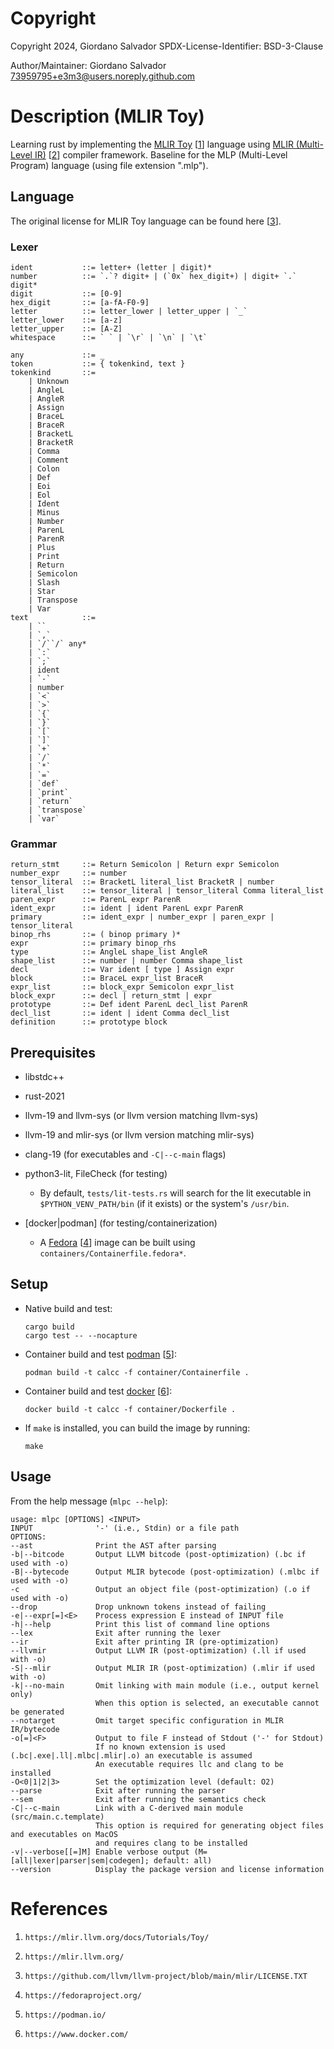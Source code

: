 #  Copyright

Copyright 2024, Giordano Salvador
SPDX-License-Identifier: BSD-3-Clause

Author/Maintainer:  Giordano Salvador <73959795+e3m3@users.noreply.github.com>


#  Description (MLIR Toy)
Learning rust by implementing the [MLIR Toy][1] [[1]] language using
    [MLIR (Multi-Level IR)][2] [[2]] compiler framework.
Baseline for the MLP (Multi-Level Program) language (using file extension ".mlp").

##  Language

The original license for MLIR Toy language can be found here [[3]].

### Lexer

```text
ident           ::= letter+ (letter | digit)*
number          ::= `.`? digit+ | (`0x` hex_digit+) | digit+ `.` digit*
digit           ::= [0-9]
hex_digit       ::= [a-fA-F0-9]
letter          ::= letter_lower | letter_upper | `_`
letter_lower    ::= [a-z]
letter_upper    ::= [A-Z]
whitespace      ::= ` ` | `\r` | `\n` | `\t`

any             ::= _
token           ::= { tokenkind, text }
tokenkind       ::=
    | Unknown
    | AngleL
    | AngleR
    | Assign
    | BraceL
    | BraceR
    | BracketL
    | BracketR
    | Comma
    | Comment
    | Colon
    | Def
    | Eoi
    | Eol
    | Ident
    | Minus
    | Number
    | ParenL
    | ParenR
    | Plus
    | Print
    | Return
    | Semicolon
    | Slash
    | Star
    | Transpose
    | Var
text            ::=
    | ``
    | `,`
    | `/``/` any*
    | `:`
    | `;`
    | ident
    | `-`
    | number
    | `<`
    | `>`
    | `{`
    | `}`
    | `[`
    | `]`
    | `+`
    | `/`
    | `*`
    | `=`
    | `def`
    | `print`
    | `return`
    | `transpose`
    | `var`
```

### Grammar

```text
return_stmt     ::= Return Semicolon | Return expr Semicolon
number_expr     ::= number
tensor_literal  ::= BracketL literal_list BracketR | number
literal_list    ::= tensor_literal | tensor_literal Comma literal_list
paren_expr      ::= ParenL expr ParenR
ident_expr      ::= ident | ident ParenL expr ParenR
primary         ::= ident_expr | number_expr | paren_expr | tensor_literal
binop_rhs       ::= ( binop primary )*
expr            ::= primary binop_rhs
type            ::= AngleL shape_list AngleR
shape_list      ::= number | number Comma shape_list
decl            ::= Var ident [ type ] Assign expr
block           ::= BraceL expr_list BraceR
expr_list       ::= block_expr Semicolon expr_list
block_expr      ::= decl | return_stmt | expr
prototype       ::= Def ident ParenL decl_list ParenR
decl_list       ::= ident | ident Comma decl_list
definition      ::= prototype block
```

##  Prerequisites

*   libstdc++

*   rust-2021

*   llvm-19 and llvm-sys (or llvm version matching llvm-sys)

*   llvm-19 and mlir-sys (or llvm version matching mlir-sys)

*   clang-19 (for executables and `-C|--c-main` flags)

*   python3-lit, FileCheck (for testing)

    *   By default, `tests/lit-tests.rs` will search for the lit executable in
        `$PYTHON_VENV_PATH/bin` (if it exists) or the system's `/usr/bin`.

*   [docker|podman] (for testing/containerization)

    *   A [Fedora][4] [[4]] image can be built using `containers/Containerfile.fedora*`.

##  Setup

*   Native build and test:
    
    ```shell
    cargo build
    cargo test -- --nocapture
    ```

*   Container build and test [podman][5] [[5]]:

    ```shell
    podman build -t calcc -f container/Containerfile .
    ```

*   Container build and test [docker][6] [[6]]:

    ```shell
    docker build -t calcc -f container/Dockerfile .
    ```

*   If `make` is installed, you can build the image by running:

    ```shell
    make
    ```

##   Usage

From the help message (`mlpc --help`):

```text
usage: mlpc [OPTIONS] <INPUT>
INPUT              '-' (i.e., Stdin) or a file path
OPTIONS:
--ast              Print the AST after parsing
-b|--bitcode       Output LLVM bitcode (post-optimization) (.bc if used with -o)
-B|--bytecode      Output MLIR bytecode (post-optimization) (.mlbc if used with -o)
-c                 Output an object file (post-optimization) (.o if used with -o)
--drop             Drop unknown tokens instead of failing
-e|--expr[=]<E>    Process expression E instead of INPUT file
-h|--help          Print this list of command line options
--lex              Exit after running the lexer
--ir               Exit after printing IR (pre-optimization)
--llvmir           Output LLVM IR (post-optimization) (.ll if used with -o)
-S|--mlir          Output MLIR IR (post-optimization) (.mlir if used with -o)
-k|--no-main       Omit linking with main module (i.e., output kernel only)
                   When this option is selected, an executable cannot be generated
--notarget         Omit target specific configuration in MLIR IR/bytecode
-o[=]<F>           Output to file F instead of Stdout ('-' for Stdout)
                   If no known extension is used (.bc|.exe|.ll|.mlbc|.mlir|.o) an executable is assumed
                   An executable requires llc and clang to be installed
-O<0|1|2|3>        Set the optimization level (default: O2)
--parse            Exit after running the parser
--sem              Exit after running the semantics check
-C|--c-main        Link with a C-derived main module (src/main.c.template)
                   This option is required for generating object files and executables on MacOS
                   and requires clang to be installed
-v|--verbose[[=]M] Enable verbose output (M=[all|lexer|parser|sem|codegen]; default: all)
--version          Display the package version and license information
```


#  References

[1]:    https://mlir.llvm.org/docs/Tutorials/Toy/

[2]:    https://mlir.llvm.org/

[3]:    https://github.com/llvm/llvm-project/blob/main/mlir/LICENSE.TXT

[4]:    https://fedoraproject.org/

[5]:    https://podman.io/

[6]:    https://www.docker.com/

1.  `https://mlir.llvm.org/docs/Tutorials/Toy/`

1.  `https://mlir.llvm.org/`

1.  `https://github.com/llvm/llvm-project/blob/main/mlir/LICENSE.TXT`

1.  `https://fedoraproject.org/`

1.  `https://podman.io/`

1.  `https://www.docker.com/`
